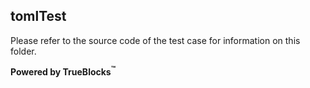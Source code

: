 ## tomlTest

Please refer to the source code of the test case for information on this folder.

**Powered by TrueBlocks<sup>&trade;</sup>**


